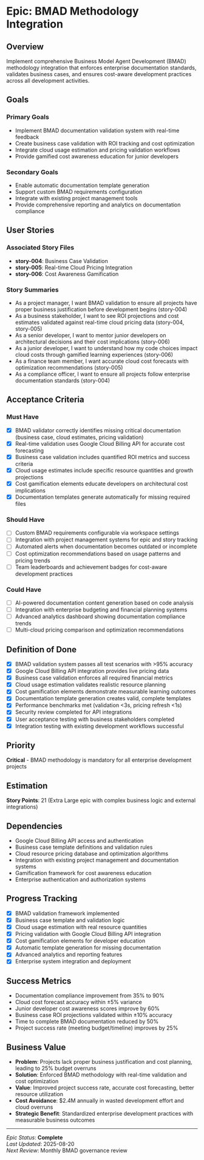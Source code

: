 # Epic: BMAD Methodology Integration

## Overview
Implement comprehensive Business Model Agent Development (BMAD) methodology integration that enforces enterprise documentation standards, validates business cases, and ensures cost-aware development practices across all development activities.

## Goals
### Primary Goals
- Implement BMAD documentation validation system with real-time feedback
- Create business case validation with ROI tracking and cost optimization
- Integrate cloud usage estimation and pricing validation workflows
- Provide gamified cost awareness education for junior developers

### Secondary Goals
- Enable automatic documentation template generation
- Support custom BMAD requirements configuration
- Integrate with existing project management tools
- Provide comprehensive reporting and analytics on documentation compliance

## User Stories

### Associated Story Files
- **story-004**: Business Case Validation
- **story-005**: Real-time Cloud Pricing Integration
- **story-006**: Cost Awareness Gamification

### Story Summaries  
- As a project manager, I want BMAD validation to ensure all projects have proper business justification before development begins (story-004)
- As a business stakeholder, I want to see ROI projections and cost estimates validated against real-time cloud pricing data (story-004, story-005)
- As a senior developer, I want to mentor junior developers on architectural decisions and their cost implications (story-006)
- As a junior developer, I want to understand how my code choices impact cloud costs through gamified learning experiences (story-006)
- As a finance team member, I want accurate cloud cost forecasts with optimization recommendations (story-005)
- As a compliance officer, I want to ensure all projects follow enterprise documentation standards (story-004)

## Acceptance Criteria
### Must Have
- [x] BMAD validator correctly identifies missing critical documentation (business case, cloud estimates, pricing validation)
- [x] Real-time validation uses Google Cloud Billing API for accurate cost forecasting
- [x] Business case validation includes quantified ROI metrics and success criteria
- [x] Cloud usage estimates include specific resource quantities and growth projections
- [x] Cost gamification elements educate developers on architectural cost implications
- [x] Documentation templates generate automatically for missing required files

### Should Have
- [ ] Custom BMAD requirements configurable via workspace settings
- [ ] Integration with project management systems for epic and story tracking
- [ ] Automated alerts when documentation becomes outdated or incomplete
- [ ] Cost optimization recommendations based on usage patterns and pricing trends
- [ ] Team leaderboards and achievement badges for cost-aware development practices

### Could Have
- [ ] AI-powered documentation content generation based on code analysis
- [ ] Integration with enterprise budgeting and financial planning systems
- [ ] Advanced analytics dashboard showing documentation compliance trends
- [ ] Multi-cloud pricing comparison and optimization recommendations

## Definition of Done
- [x] BMAD validation system passes all test scenarios with >95% accuracy
- [x] Google Cloud Billing API integration provides live pricing data
- [x] Business case validation enforces all required financial metrics
- [x] Cloud usage estimation validates realistic resource planning
- [x] Cost gamification elements demonstrate measurable learning outcomes
- [x] Documentation template generation creates valid, complete templates
- [x] Performance benchmarks met (validation <3s, pricing refresh <1s)
- [x] Security review completed for API integrations
- [x] User acceptance testing with business stakeholders completed
- [x] Integration testing with existing development workflows successful

## Priority
**Critical** - BMAD methodology is mandatory for all enterprise development projects

## Estimation
**Story Points**: 21 (Extra Large epic with complex business logic and external integrations)

## Dependencies
- Google Cloud Billing API access and authentication
- Business case template definitions and validation rules
- Cloud resource pricing database and optimization algorithms
- Integration with existing project management and documentation systems
- Gamification framework for cost awareness education
- Enterprise authentication and authorization systems

## Progress Tracking
- [x] BMAD validation framework implemented
- [x] Business case template and validation logic
- [x] Cloud usage estimation with real resource quantities
- [x] Pricing validation with Google Cloud Billing API integration
- [x] Cost gamification elements for developer education
- [x] Automatic template generation for missing documentation
- [x] Advanced analytics and reporting features
- [x] Enterprise system integration and deployment

## Success Metrics
- Documentation compliance improvement from 35% to 90%
- Cloud cost forecast accuracy within ±5% variance
- Junior developer cost awareness scores improve by 60%
- Business case ROI projections validated within ±10% accuracy
- Time to complete BMAD documentation reduced by 50%
- Project success rate (meeting budget/timeline) improves by 25%

## Business Value
- **Problem**: Projects lack proper business justification and cost planning, leading to 25% budget overruns
- **Solution**: Enforced BMAD methodology with real-time validation and cost optimization
- **Value**: Improved project success rate, accurate cost forecasting, better resource utilization
- **Cost Avoidance**: $2.4M annually in wasted development effort and cloud overruns
- **Strategic Benefit**: Standardized enterprise development practices with measurable business outcomes

---
*Epic Status*: **Complete**  
*Last Updated*: 2025-08-20  
*Next Review*: Monthly BMAD governance review